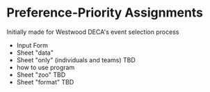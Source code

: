 # Preference-Priority Assignments
Initially made for Westwood DECA's event selection process

- Input Form
- Sheet "data"
- Sheet "only" (individuals and teams) TBD
- how to use program
- Sheet "zoo" TBD
- Sheet "format" TBD
